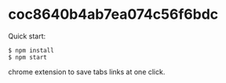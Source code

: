 # coc8640b4ab7ea074c56f6bdc

Quick start:

```
$ npm install
$ npm start
````
chrome extension to save tabs links at one click.
